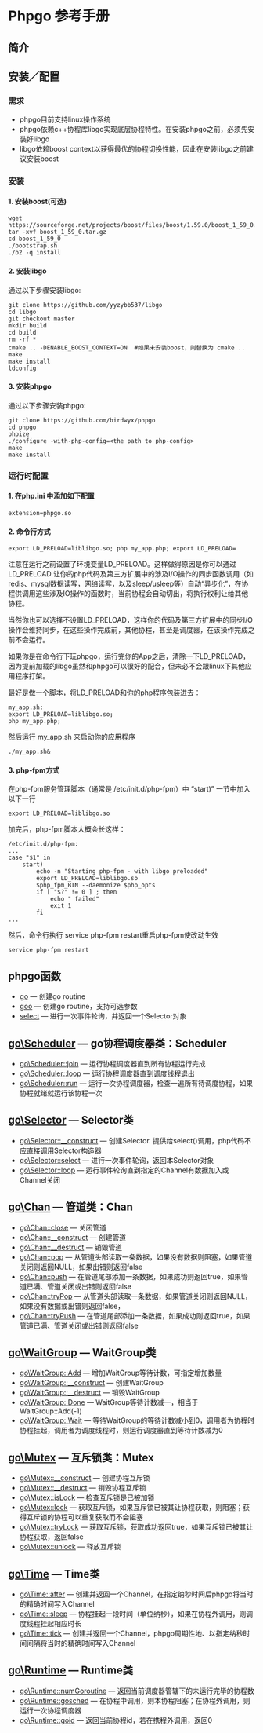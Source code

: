 # Phpgo 参考手册

## 简介
## 安装／配置
### 需求
- phpgo目前支持linux操作系统
- phpgo依赖c++协程库libgo实现底层协程特性。在安装phpgo之前，必须先安装好libgo
- libgo依赖boost context以获得最优的协程切换性能，因此在安装libgo之前建议安装boost
### 安装
#### 1. 安装boost(可选)
```
wget https://sourceforge.net/projects/boost/files/boost/1.59.0/boost_1_59_0.tar.gz
tar -xvf boost_1_59_0.tar.gz
cd boost_1_59_0
./bootstrap.sh
./b2 -q install
```

#### 2. 安装libgo
通过以下步骤安装libgo:
```
git clone https://github.com/yyzybb537/libgo
cd libgo
git checkout master
mkdir build
cd build
rm -rf *
cmake .. -DENABLE_BOOST_CONTEXT=ON  #如果未安装boost，则替换为 cmake ..
make
make install
ldconfig
```

#### 3. 安装phpgo

通过以下步骤安装phpgo:
```
git clone https://github.com/birdwyx/phpgo
cd phpgo
phpize
./configure -with-php-config=<the path to php-config>
make
make install
```

### 运行时配置
#### 1. 在php.ini 中添加如下配置
```
extension=phpgo.so
```
#### 2. 命令行方式
```
export LD_PRELOAD=liblibgo.so; php my_app.php; export LD_PRELOAD=
```
注意在运行之前设置了环境变量LD_PRELOAD。这样做得原因是你可以通过LD_PRELOAD 让你的php代码及第三方扩展中的涉及I/O操作的同步函数调用（如redis、mysql数据读写，网络读写，以及sleep/usleep等）自动“异步化”，在协程供调用这些涉及IO操作的函数时，当前协程会自动切出，将执行权利让给其他协程。

当然你也可以选择不设置LD_PRELOAD，这样你的代码及第三方扩展中的同步I/O操作会维持同步，在这些操作完成前，其他协程，甚至是调度器，在该操作完成之前不会运行。

如果你是在命令行下玩phpgo，运行完你的App之后，清除一下LD_PRELOAD，因为提前加载的libgo虽然和phpgo可以很好的配合，但未必不会跟linux下其他应用程序打架。

最好是做一个脚本，将LD_PRELOAD和你的php程序包装进去：
```
my_app.sh:
export LD_PRELOAD=liblibgo.so; 
php my_app.php; 
```
然后运行 my_app.sh 来启动你的应用程序
```
./my_app.sh&
```

#### 3. php-fpm方式
在php-fpm服务管理脚本（通常是 /etc/init.d/php-fpm）中 “start)” 一节中加入以下一行
```
export LD_PRELOAD=liblibgo.so
```
加完后，php-fpm脚本大概会长这样：
```
/etc/init.d/php-fpm:
...
case "$1" in
    start)
        echo -n "Starting php-fpm - with libgo preloaded"
        export LD_PRELOAD=liblibgo.so
        $php_fpm_BIN --daemonize $php_opts
        if [ "$?" != 0 ] ; then
            echo " failed"
            exit 1
        fi
...
```
然后，命令行执行 service php-fpm restart重启php-fpm使改动生效
```
service php-fpm restart
```

## phpgo函数
- [go](https://github.com/birdwyx/phpgo/blob/master/md/cn/go.md) — 创建go routine
- [goo](https://github.com/birdwyx/phpgo/md/cn/goo.md) — 创建go routine，支持可选参数
- [select](https://github.com/birdwyx/phpgo/md/cn/select.md) — 进行一次事件轮询，并返回一个Selector对象

## [go\Scheduler](https://github.com/birdwyx/phpgo/md/cn/scheduler.md) — go协程调度器类：Scheduler
- [go\Scheduler::join](https://github.com/birdwyx/phpgo/md/cn/scheduler-join.md) — 运行协程调度器直到所有协程运行完成
- [go\Scheduler::loop](https://github.com/birdwyx/phpgo/md/cn/scheduler-loop.md) — 运行协程调度器直到调度线程退出
- [go\Scheduler::run](https://github.com/birdwyx/phpgo/md/cn/scheduler-run.md) — 运行一次协程调度器，检查一遍所有待调度协程，如果协程就绪就运行该协程一次

## [go\Selector](https://github.com/birdwyx/phpgo/md/cn/scheduler.md) — Selector类
- [go\Selector::__construct](https://github.com/birdwyx/phpgo/md/cn/selector-construct.md) — 创建Selector. 提供给select()调用，php代码不应直接调用Selector构造器
- [go\Selector::select](https://github.com/birdwyx/phpgo/md/cn/selector-select.md) — 进行一次事件轮询，返回本Selector对象
- [go\Selector::loop](https://github.com/birdwyx/phpgo/md/cn/selector-loop.md) — 运行事件轮询直到指定的Channel有数据加入或Channel关闭

## [go\Chan](https://github.com/birdwyx/phpgo/md/cn/chan.md) — 管道类：Chan
- [go\Chan::close](https://github.com/birdwyx/phpgo/md/cn/chan-close.md) — 关闭管道
- [go\Chan::__construct](https://github.com/birdwyx/phpgo/md/cn/chan-construct.md) — 创建管道
- [go\Chan::__destruct](https://github.com/birdwyx/phpgo/md/cn/chan-destruct.md) — 销毁管道
- [go\Chan::pop](https://github.com/birdwyx/phpgo/md/cn/chan-pop.md) — 从管道头部读取一条数据，如果没有数据则阻塞，如果管道关闭则返回NULL，如果出错则返回false
- [go\Chan::push](https://github.com/birdwyx/phpgo/md/cn/chan-push.md) — 在管道尾部添加一条数据，如果成功则返回true，如果管道已满、管道关闭或出错则返回false
- [go\Chan::tryPop](https://github.com/birdwyx/phpgo/md/cn/chan-trypop.md) — 从管道头部读取一条数据，如果管道关闭则返回NULL，如果没有数据或出错则返回false，
- [go\Chan::tryPush](https://github.com/birdwyx/phpgo/md/cn/chan-trypush.md) — 在管道尾部添加一条数据，如果成功则返回true，如果管道已满、管道关闭或出错则返回false

## [go\WaitGroup](https://github.com/birdwyx/phpgo/md/cn/waitgroup.md) — WaitGroup类
- [go\WaitGroup::Add](https://github.com/birdwyx/phpgo/md/cn/waitgroup-add.md) — 增加WaitGroup等待计数，可指定增加数量
- [go\WaitGroup::__construct](https://github.com/birdwyx/phpgo/md/cn/waitgroup-construct.md) — 创建WaitGroup
- [go\WaitGroup::__destruct](https://github.com/birdwyx/phpgo/md/cn/waitgroup-destruct.md) — 销毁WaitGroup
- [go\WaitGroup::Done](https://github.com/birdwyx/phpgo/md/cn/waitgroup-done.md) — WaitGroup等待计数减一，相当于WaitGroup::Add(-1)
- [go\WaitGroup::Wait](https://github.com/birdwyx/phpgo/md/cn/waitgroup-wait.md) — 等待WaitGroup的等待计数减小到0，调用者为协程时协程挂起，调用者为调度线程时，则运行调度器直到等待计数减为0

## [go\Mutex](https://github.com/birdwyx/phpgo/md/cn/mutex.md) — 互斥锁类：Mutex
- [go\Mutex::__construct](https://github.com/birdwyx/phpgo/md/cn/mutex-construct.md) — 创建协程互斥锁
- [go\Mutex::__destruct](https://github.com/birdwyx/phpgo/md/cn/mutex-destruct.md) — 销毁协程互斥锁
- [go\Mutex::isLock](https://github.com/birdwyx/phpgo/md/cn/mutex-islock.md) — 检查互斥锁是已被加锁
- [go\Mutex::lock](https://github.com/birdwyx/phpgo/md/cn/mutex-lock.md) — 获取互斥锁，如果互斥锁已被其让协程获取，则阻塞；获得互斥锁的协程可以重复获取而不会阻塞
- [go\Mutex::tryLock](https://github.com/birdwyx/phpgo/md/cn/mutex-trylock.md) — 获取互斥锁，获取成功返回true，如果互斥锁已被其让协程获取，返回false
- [go\Mutex::unlock](https://github.com/birdwyx/phpgo/md/cn/mutex-unlock.md) — 释放互斥锁

## [go\Time](https://github.com/birdwyx/phpgo/md/cn/time.md) — Time类
- [go\Time::after](https://github.com/birdwyx/phpgo/md/cn/time-after.md) — 创建并返回一个Channel，在指定纳秒时间后phpgo将当时的精确时间写入Channel
- [go\Time::sleep](https://github.com/birdwyx/phpgo/md/cn/time-sleep.md) — 协程挂起一段时间（单位纳秒），如果在协程外调用，则调度线程挂起相应时长
- [go\Time::tick](https://github.com/birdwyx/phpgo/md/cn/time-tick.md) — 创建并返回一个Channel，phpgo周期性地、以指定纳秒时间间隔将当时的精确时间写入Channel

## [go\Runtime](https://github.com/birdwyx/phpgo/md/cn/runtime.md) — Runtime类
- [go\Runtime::numGoroutine](https://github.com/birdwyx/phpgo/md/cn/runtime-numGoroutine.md) — 返回当前调度器管辖下的未运行完毕的协程数
- [go\Runtime::gosched](https://github.com/birdwyx/phpgo/md/cn/runtime-gosched.md) — 在协程中调用，则本协程阻塞；在协程外调用，则运行一次协程调度器
- [go\Runtime::goid](https://github.com/birdwyx/phpgo/md/cn/runtime-goid.md) — 返回当前协程id，若在携程外调用，返回0
